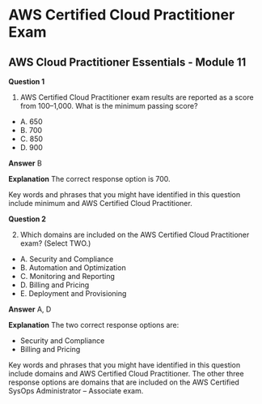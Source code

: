 
# AWS Certified Cloud Practitioner Exam

## AWS Cloud Practitioner Essentials - Module 11

**Question 1**

1. AWS Certified Cloud Practitioner exam results are reported as a score from 100–1,000. What is the minimum passing score?
* A. 650
* B. 700
* C. 850
* D. 900


**Answer**  B

**Explanation**
The correct response option is 700.

Key words and phrases that you might have identified in this question include minimum and AWS Certified Cloud Practitioner.


**Question 2**

2. Which domains are included on the AWS Certified Cloud Practitioner exam? (Select TWO.)
* A. Security and Compliance
* B. Automation and Optimization
* C. Monitoring and Reporting
* D. Billing and Pricing
* E. Deployment and Provisioning


**Answer**  A, D

**Explanation**
The two correct response options are:

* Security and Compliance
* Billing and Pricing

Key words and phrases that you might have identified in this question include domains and AWS Certified Cloud Practitioner.
The other three response options are domains that are included on the AWS Certified SysOps Administrator – Associate exam.
